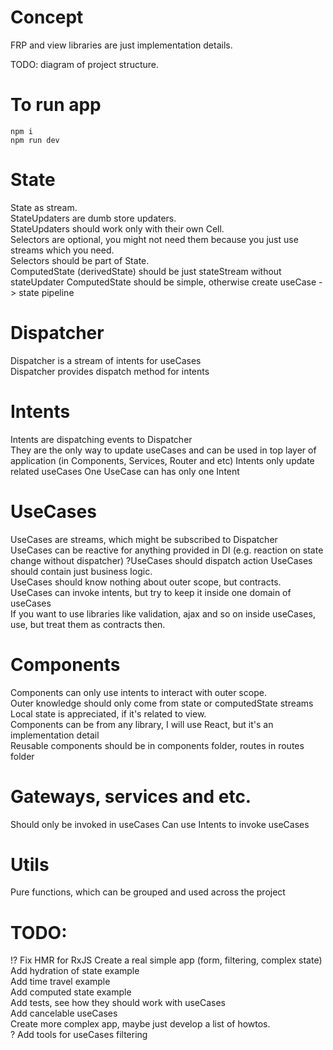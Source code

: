 # Concept
FRP and view libraries are just implementation details.  

TODO: diagram of project structure.  

# To run app
```npm i ```  
```npm run dev```

# State
State as stream.   
StateUpdaters are dumb store updaters.  
StateUpdaters should work only with their own Cell.  
Selectors are optional, you might not need them because you just use streams which you need.  
Selectors should be part of State.  
ComputedState (derivedState) should be just stateStream without stateUpdater 
ComputedState should be simple, otherwise create useCase -> state pipeline

# Dispatcher
Dispatcher is a stream of intents for useCases  
Dispatcher provides dispatch method for intents  

# Intents
Intents are dispatching events to Dispatcher  
They are the only way to update useCases and can be used in top layer of application (in Components, Services, Router and etc)
Intents only update related useCases
One UseCase can has only one Intent

# UseCases
UseCases are streams, which might be subscribed to Dispatcher  
UseCases can be reactive for anything provided in DI (e.g. reaction on state change without dispatcher)
?UseCases should dispatch action
UseCases should contain just business logic.  
UseCases should know nothing about outer scope, but contracts.  
UseCases can invoke intents, but try to keep it inside one domain of useCases  
If you want to use libraries like validation, ajax and so on inside useCases, use, but treat them as contracts then.  


# Components
Components can only use intents to interact with outer scope.  
Outer knowledge should only come from state or computedState streams  
Local state is appreciated, if it's related to view.  
Components can be from any library, I will use React, but it's an implementation detail  
Reusable components should be in components folder, routes in routes folder  

# Gateways, services and etc.
Should only be invoked in useCases
Can use Intents to invoke useCases

# Utils
Pure functions, which can be grouped and used across the project

# TODO:  
!? Fix HMR for RxJS
Create a real simple app (form, filtering, complex state)  
Add hydration of state example  
Add time travel example  
Add computed state example  
Add tests, see how they should work with useCases  
Add cancelable useCases  
Create more complex app, maybe just develop a list of howtos.  
? Add tools for useCases filtering  